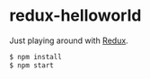 # redux-helloworld

Just playing around with [Redux](https://github.com/gaearon/redux).

```bash
$ npm install
$ npm start
```
